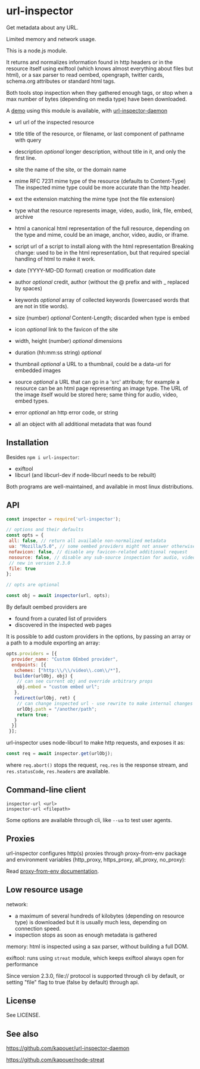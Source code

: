 url-inspector
=============

Get metadata about any URL.

Limited memory and network usage.

This is a node.js module.

It returns and normalizes information found in http headers or in the resource
itself using exiftool (which knows almost everything about files but html),
or a sax parser to read oembed, opengraph, twitter cards, schema.org attributes
or standard html tags.

Both tools stop inspection when they gathered enough tags, or stop when a max number
of bytes (depending on media type) have been downloaded.

A [demo](http://inspector.eda.sarl) using this module is available,
with [url-inspector-daemon](http://github.com/kapouer/url-inspector-daemon)

* url
  url of the inspected resource

* title
  title of the resource, or filename, or last component of pathname with query

* description
  *optional* longer description, without title in it, and only the first line.

* site
  the name of the site, or the domain name

* mime
  RFC 7231 mime type of the resource (defaults to Content-Type)
  The inspected mime type could be more accurate than the http header.

* ext
  the extension matching the mime type (not the file extension)

* type
  what the resource represents
  image, video, audio, link, file, embed, archive

* html
  a canonical html representation of the full resource,
  depending on the type and mime, could be an image, anchor, video, audio, or iframe.

* script
  url of a script to install along with the html representation
  Breaking change: used to be in the html representation, but that required
  special handling of html to make it work.

* date (YYYY-MD-DD format)
  creation or modification date

* author
  *optional* credit, author (without the @ prefix and with _ replaced by spaces)

* keywords
  *optional* array of collected keywords (lowercased words that are not in title words).

* size (number)
  *optional* Content-Length; discarded when type is embed

* icon
  *optional* link to the favicon of the site

* width, height (number)
  *optional* dimensions

* duration (hh:mm:ss string)
  *optional*

* thumbnail
  *optional* a URL to a thumbnail, could be a data-uri for embedded images

* source
  *optional* a URL that can go in a 'src' attribute; for example a resource can
  be an html page representing an image type. The URL of the image itself would
  be stored here; same thing for audio, video, embed types.

* error
  *optional* an http error code, or string

* all
  an object with all additional metadata that was found

Installation
------------

Besides `npm i url-inspector`:

* exiftool
* libcurl (and libcurl-dev if node-libcurl needs to be rebuilt)

Both programs are well-maintained, and available in most linux distributions.

API
---

```js
const inspector = require('url-inspector');

// options and their defaults
const opts = {
 all: false, // return all available non-normalized metadata
 ua: "Mozilla/5.0", // some oembed providers might not answer otherwise
 nofavicon: false, // disable any favicon-related additional request
 nosource: false, // disable any sub-source inspection for audio, video, image types
 // new in version 2.3.0
 file: true
};

// opts are optional

const obj = await inspector(url, opts);

```

By default oembed providers are

* found from a curated list of providers
* discovered in the inspected web pages

It is possible to add custom providers in the options, by passing
an array or a path to a module exporting an array:

```js
opts.providers = [{
  provider_name: "Custom OEmbed provider",
  endpoints: [{
   schemes: ["http:\\/\\/video\\.com\\/*"],
   builder(urlObj, obj) {
    // can see current obj and override arbitrary props
    obj.embed = "custom embed url";
   },
   redirect(urlObj, ret) {
    // can change inspected url - use rewrite to make internal changes
    urlObj.path = "/another/path";
    return true;
   }
  }]
 }];
```

url-inspector uses node-libcurl to make http requests, and exposes it as:

```js
const req = await inspector.get(urlObj);
```

where `req.abort()` stops the request, `req.res` is the response stream,
and `res.statusCode`, `res.headers` are available.


Command-line client
-------------------

```shell
inspector-url <url>
inspector-url <filepath>
```

Some options are available through cli, like `--ua` to test user agents.

Proxies
-------

url-inspector configures http(s) proxies through proxy-from-env package
and environment variables (http_proxy, https_proxy, all_proxy, no_proxy):

Read [proxy-from-env documentation](https://github.com/Rob--W/proxy-from-env#environment-variables).

Low resource usage
------------------

network:

* a maximum of several hundreds of kilobytes (depending on resource type) is downloaded
  but it is usually much less, depending on connection speed.
* inspection stops as soon as enough metadata is gathered

memory: html is inspected using a sax parser, without building a full DOM.

exiftool: runs using `streat` module, which keeps exiftool always open for performance

Since version 2.3.0, file:// protocol is supported through cli by default,
or setting "file" flag to true (false by default) through api.

License
-------

See LICENSE.

See also
--------

<https://github.com/kapouer/url-inspector-daemon>

<https://github.com/kapouer/node-streat>

